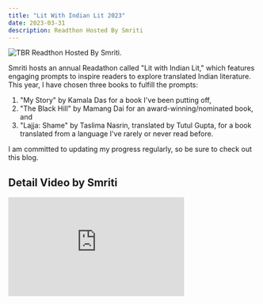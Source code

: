 ```yaml
---
title: "Lit With Indian Lit 2023"
date: 2023-03-31
description: Readthon Hosted By Smriti
---
```

<img src="{{ https://soumithhh.github.io/ }}/assets/image3.png" alt="TBR">
Readthon Hosted By Smriti.
<!-- excerpt -->



Smriti hosts an annual Readathon called "Lit with Indian Lit," which features engaging prompts to inspire readers to explore translated Indian literature. This year, I have chosen three books to fulfill the prompts: 
1. "My Story" by Kamala Das for a book I've been putting off, 
2. "The Black Hill" by Mamang Dai for an award-winning/nominated book, and 
3. "Lajja: Shame" by Taslima Nasrin, translated by Tutul Gupta, for a book translated from a language I've rarely or never read before. 


I am committed to updating my progress regularly, so be sure to check out this blog.



## Detail Video by Smriti

<iframe width="355" height="200" src="https://www.youtube.com/embed/8jbjlWJ8xoM" title="YouTube video player" frameborder="0" allow="accelerometer; autoplay; clipboard-write; encrypted-media; gyroscope; picture-in-picture; web-share" allowfullscreen></iframe>

